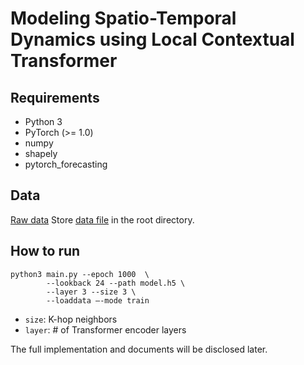 # Modeling Spatio-Temporal Dynamics using Local Contextual Transformer

## Requirements

- Python 3
- PyTorch (>= 1.0)
- numpy
- shapely
- pytorch_forecasting

## Data

[Raw data](https://www1.nyc.gov/site/tlc/about/tlc-trip-record-data.page)
Store [data file]() in the root directory.

## How to run

  
```
python3 main.py --epoch 1000  \
        --lookback 24 --path model.h5 \
        --layer 3 --size 3 \
        --loaddata —-mode train
```

- ```size```: K-hop neighbors
- ```layer```: # of Transformer encoder layers


The full implementation and documents will be disclosed later.
